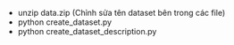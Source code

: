 - unzip data.zip
(Chỉnh sửa tên dataset bên trong các file)
- python create_dataset.py
- python create_dataset_description.py
